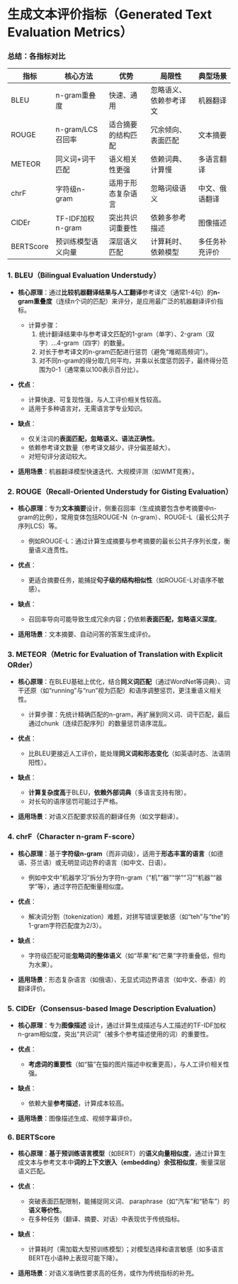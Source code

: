 # 生成文本评价指标（Generated Text Evaluation Metrics）
### **总结：各指标对比**
| 指标       | 核心方法               | 优势                     | 局限性                     | 典型场景           |
|------------|------------------------|--------------------------|----------------------------|--------------------|
| BLEU       | n-gram重叠度           | 快速、通用               | 忽略语义、依赖参考译文     | 机器翻译           |
| ROUGE      | n-gram/LCS召回率       | 适合摘要的结构匹配       | 冗余倾向、表面匹配         | 文本摘要           |
| METEOR     | 同义词+词干匹配        | 语义相关性更强           | 依赖词典、计算慢           | 多语言翻译         |
| chrF       | 字符级n-gram           | 适用于形态复杂语言       | 忽略词级语义               | 中文、俄语翻译     |
| CIDEr      | TF-IDF加权n-gram       | 突出共识词重要性         | 依赖多参考描述             | 图像描述           |
| BERTScore  | 预训练模型语义向量     | 深层语义匹配             | 计算耗时、依赖模型         | 多任务补充评价     |

### **1. BLEU（Bilingual Evaluation Understudy）**
- **核心原理**：通过**比较机器翻译结果与人工翻译**参考译文（通常1-4句）的**n-gram重叠度**（连续n个词的匹配）来评分，是应用最广泛的机器翻译评价指标。
  - 计算步骤：
    1. 统计翻译结果中与参考译文匹配的1-gram（单字）、2-gram（双字）…4-gram（四字）的数量。
    2. 对长于参考译文的n-gram匹配进行惩罚（避免“堆砌高频词”）。
    3. 对不同n-gram的得分取几何平均，并乘以长度惩罚因子，最终得分范围为0-1（通常乘以100表示百分比）。

- **优点**：
  - 计算快速、可复现性强，与人工评价相关性较高。
  - 适用于多种语言对，无需语言学专业知识。

- **缺点**：
  - 仅关注词的**表面匹配，忽略语义、语法正确性**。
  - 依赖参考译文数量（参考译文越少，评分偏差越大）。
  - 对短句评分波动较大。

- **适用场景**：机器翻译模型快速迭代、大规模评测（如WMT竞赛）。


### **2. ROUGE（Recall-Oriented Understudy for Gisting Evaluation）**
- **核心原理**：专为**文本摘要**设计，侧重召回率（生成摘要包含参考摘要中n-gram的比例），常用变体包括ROUGE-N（n-gram）、ROUGE-L（最长公共子序列LCS）等。
  - 例如ROUGE-L：通过计算生成摘要与参考摘要的最长公共子序列长度，衡量语义连贯性。

- **优点**：
  - 更适合摘要任务，能捕捉**句子级的结构相似性**（如ROUGE-L对语序不敏感）。

- **缺点**：
  - 召回率导向可能导致生成冗余内容；仍依赖**表面匹配，忽略语义深度**。

- **适用场景**：文本摘要、自动问答的答案生成评价。


### **3. METEOR（Metric for Evaluation of Translation with Explicit ORder）**
- **核心原理**：在BLEU基础上优化，结合**同义词匹配**（通过WordNet等词典）、词干还原（如“running”与“run”视为匹配）和语序调整惩罚，更注重语义相关性。
  - 计算步骤：先统计精确匹配的n-gram，再扩展到同义词、词干匹配，最后通过chunk（连续匹配序列）的数量惩罚语序混乱。

- **优点**：
  - 比BLEU更接近人工评价，能处理**同义词和形态变化**（如英语时态、法语阴阳性）。

- **缺点**：
  - **计算复杂度高**于BLEU，**依赖外部词典**（多语言支持有限）。
  - 对长句的语序惩罚可能过于严格。

- **适用场景**：对语义匹配要求较高的翻译任务（如文学翻译）。


### **4. chrF（Character n-gram F-score）**
- **核心原理**：基于**字符级n-gram**（而非词级），适用于**形态丰富的语言**（如德语、芬兰语）或无明显词边界的语言（如中文、日语）。
  - 例如中文中“机器学习”拆分为字符n-gram（“机”“器”“学”“习”“机器”“器学”等），通过字符匹配衡量相似度。

- **优点**：
  - 解决词分割（tokenization）难题，对拼写错误更敏感（如“teh”与“the”的1-gram字符匹配度为2/3）。

- **缺点**：
  - 字符级匹配可能**忽略词的整体语义**（如“苹果”和“芒果”字符重叠低，但均为水果）。

- **适用场景**：形态复杂语言（如俄语）、无显式词边界语言（如中文、泰语）的翻译评价。


### **5. CIDEr（Consensus-based Image Description Evaluation）**
- **核心原理**：专为**图像描述** 设计，通过计算生成描述与人工描述的TF-IDF加权n-gram相似度，突出“共识词”（被多个参考描述使用的词）的重要性。

- **优点**：
  - **考虑词的重要性**（如“猫”在猫的图片描述中权重更高），与人工评价相关性强。

- **缺点**：
  - 依赖大量**参考描述**，计算成本较高。

- **适用场景**：图像描述生成、视频字幕评价。


### **6. BERTScore**
- **核心原理**：**基于预训练语言模型**（如BERT）的**语义向量相似度**，通过计算生成文本与参考文本中**词的上下文嵌入（embedding）余弦相似度**，衡量深层语义匹配。

- **优点**：
  - 突破表面匹配限制，能捕捉同义词、 paraphrase（如“汽车”和“轿车”）的**语义等价性**。
  - 在多种任务（翻译、摘要、对话）中表现优于传统指标。

- **缺点**：
  - 计算耗时（需加载大型预训练模型）；对模型选择和语言敏感（如多语言BERT在小语种上表现可能下降）。

- **适用场景**：对语义准确性要求高的任务，或作为传统指标的补充。

